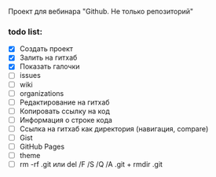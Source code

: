 Проект для вебинара "Github. Не только репозиторий"

### todo list:

- [X] Создать проект
- [X] Залить на гитхаб
- [X] Показать галочки  
- [ ] issues
- [ ] wiki
- [ ] organizations
- [ ] Редактирование на гитхаб
- [ ] Копировать ссылку на код
- [ ] Информация о строке кода
- [ ] Ссылка на гитхаб как директория (навигация, compare)
- [ ] Gist
- [ ] GitHub Pages
- [ ] theme
- [ ] rm -rf .git  или del /F /S /Q /A .git + rmdir .git
